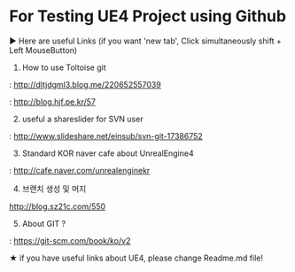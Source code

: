 

# For Testing UE4 Project using Github

▶ Here are useful Links (if you want 'new tab', Click simultaneously shift + Left MouseButton)

1. How to use Toltoise git

: http://dltjdgml3.blog.me/220652557039 

: http://blog.hjf.pe.kr/57


2. useful a shareslider for SVN user

: http://www.slideshare.net/einsub/svn-git-17386752


3. Standard KOR naver cafe about UnrealEngine4

: http://cafe.naver.com/unrealenginekr


4. 브랜치 생성 및 머지

http://blog.sz21c.com/550


5. About GIT ?

: https://git-scm.com/book/ko/v2

★ if you have useful links about UE4, please change Readme.md file!
